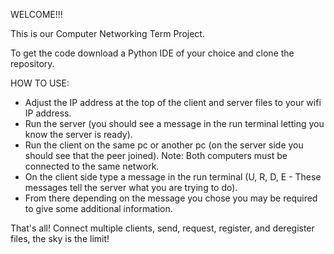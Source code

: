 WELCOME!!!

This is our Computer Networking Term Project.

To get the code download a Python IDE of your choice and clone the repository.

HOW TO USE:

* Adjust the IP address at the top of the client and server files to your wifi IP address.
* Run the server (you should see a message in the run terminal letting you know the server is ready).
* Run the client on the same pc or another pc (on the server side you should see that the peer joined). Note: Both computers must be connected to the same network.
* On the client side type a message in the run terminal (U, R, D, E - These messages tell the server what you are trying to do).
* From there depending on the message you chose you may be required to give some additional information.

That's all! Connect multiple clients, send, request, register, and deregister files, the sky is the limit!
